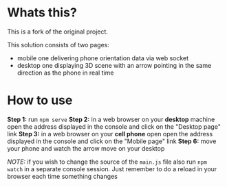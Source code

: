 # Whats this?
This is a fork of the original project.

This solution consists of two pages:
* mobile one delivering phone orientation data via web socket
* desktop one displaying 3D scene with an arrow pointing in the same direction as the phone in real time

# How to use
**Step 1:** run `npm serve`
**Step 2:** in a web browser on your **desktop** machine open the address displayed in the console and click on the "Desktop page" link
**Step 3:** in a web browser on your **cell phone** open open the address displayed in the console and click on the "Mobile page" link
**Step 6:** move your phone and watch the arrow move on your desktop

*NOTE:* if you wish to change the source of the `main.js` file also run `npm watch` in a separate console session. Just remember to do a reload in your browser each time something changes